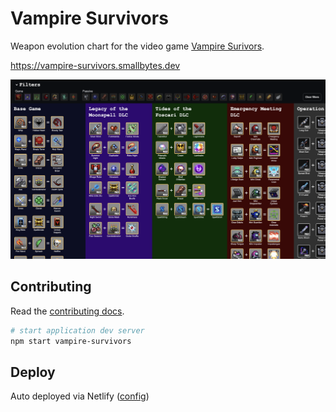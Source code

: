 # Vampire Survivors

Weapon evolution chart for the video game [Vampire Surivors](https://poncle.games/vampire-survivors).

https://vampire-survivors.smallbytes.dev

![Screenshot of vampire survivors evolution chart](./docs/vampire-survivors.png)

## Contributing

Read the [contributing docs](/docs/CONTRIBUTING.md).

```bash
# start application dev server
npm start vampire-survivors
```

## Deploy

Auto deployed via Netlify ([config](./netlify.toml))
